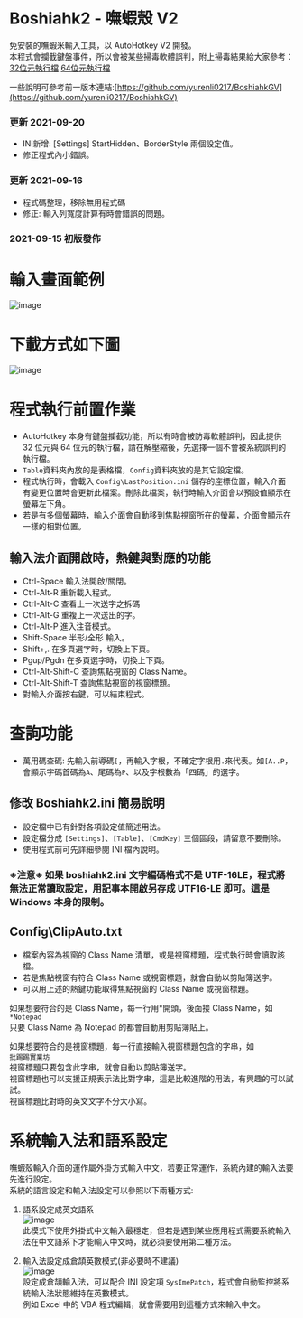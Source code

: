 # Boshiahk2 - 嘸蝦殼 V2
免安裝的嘸蝦米輸入工具，以 AutoHotkey V2 開發。  
本程式會攔截鍵盤事件，所以會被某些掃毒軟體誤判，附上掃毒結果給大家參考：  
[32位元執行檔](https://www.virustotal.com/gui/file/93f3fd30a75d9dc6a156ab6885fe6fa3c7522234d7c73c953204124a9722a57f)
[64位元執行檔](https://www.virustotal.com/gui/file/8b8f4e5c12b98223e1f2b29fbfd4187fc07ff3a6b540db9df62cd1d28ae5759a)

一些說明可參考前一版本連結:[https://github.com/yurenli0217/BoshiahkGV](https://github.com/yurenli0217/BoshiahkGV)

### 更新 2021-09-20
- INI新增: [Settings] StartHidden、BorderStyle 兩個設定值。
- 修正程式內小錯誤。

### 更新 2021-09-16
- 程式碼整理，移除無用程式碼
- 修正: 輸入列寬度計算有時會錯誤的問題。

### 2021-09-15 初版發佈

# 輸入畫面範例
![image](https://github.com/yurenli0217/Temp/blob/main/ExampleV2.png?raw=true)  

# 下載方式如下圖  
![image](https://github.com/yurenli0217/Temp/blob/main/Download.png?raw=true)

# 程式執行前置作業
- AutoHotkey 本身有鍵盤攔截功能，所以有時會被防毒軟體誤判，因此提供 32 位元與 64 位元的執行檔，請在解壓縮後，先選擇一個不會被系統誤判的執行檔。
- `Table`資料夾內放的是表格檔，`Config`資料夾放的是其它設定檔。
- 程式執行時，會載入 `Config\LastPosition.ini` 儲存的座標位置，輸入介面有變更位置時會更新此檔案。刪除此檔案，執行時輸入介面會以預設值顯示在螢幕左下角。
- 若是有多個螢幕時，輸入介面會自動移到焦點視窗所在的螢幕，介面會顯示在一樣的相對位置。

## 輸入法介面開啟時，熱鍵與對應的功能
- Ctrl-Space 輸入法開啟/關閉。
- Ctrl-Alt-R 重新載入程式。
- Ctrl-Alt-C 查看上一次送字之拆碼
- Ctrl-Alt-G 重複上一次送出的字。
- Ctrl-Alt-P 進入注音模式。
- Shift-Space 半形/全形 輸入。
- Shift+,. 在多頁選字時，切換上下頁。
- Pgup/Pgdn 在多頁選字時，切換上下頁。
- Ctrl-Alt-Shift-C 查詢焦點視窗的 Class Name。
- Ctrl-Alt-Shift-T 查詢焦點視窗的視窗標題。
- 對輸入介面按右鍵，可以結束程式。

# 查詢功能
- 萬用碼查碼: 先輸入前導碼`[`，再輸入字根，不確定字根用`.`來代表。如`[A..P`，會顯示字碼首碼為`A`、尾碼為`P`、以及字根數為「四碼」的選字。

## 修改 Boshiahk2.ini 簡易說明
- 設定檔中已有針對各項設定值簡述用法。
- 設定檔分成 `[Settings]`、`[Table]`、`[CmdKey]` 三個區段，請留意不要刪除。
- 使用程式前可先詳細參閱 INI 檔內說明。
### ※注意※ 如果 boshiahk2.ini 文字編碼格式不是 UTF-16LE，程式將無法正常讀取設定，用記事本開啟另存成 UTF16-LE 即可。這是 Windows 本身的限制。

## Config\ClipAuto.txt
- 檔案內容為視窗的 Class Name 清單，或是視窗標題，程式執行時會讀取該檔。
- 若是焦點視窗有符合 Class Name 或視窗標題，就會自動以剪貼簿送字。
- 可以用上述的熱鍵功能取得焦點視窗的 Class Name 或視窗標題。

如果想要符合的是 Class Name，每一行用*開頭，後面接 Class Name，如  
`*Notepad`  
只要 Class Name 為 Notepad 的都會自動用剪貼簿貼上。  

如果想要符合的是視窗標題，每一行直接輸入視窗標題包含的字串，如  
`批踢踢實業坊`  
視窗標題只要包含此字串，就會自動以剪貼簿送字。  
視窗標題也可以支援正規表示法比對字串，這是比較進階的用法，有興趣的可以試試。  
視窗標題比對時的英文文字不分大小寫。

# 系統輸入法和語系設定
嘸蝦殼輸入介面的運作屬外掛方式輸入中文，若要正常運作，系統內建的輸入法要先進行設定。  
系統的語言設定和輸入法設定可以參照以下兩種方式:  
1. 語系設定成英文語系  
![image](https://github.com/yurenli0217/Temp/blob/main/LangSetting2.png?raw=true)  
此模式下使用外掛式中文輸入最穩定，但若是遇到某些應用程式需要系統輸入法在中文語系下才能輸入中文時，就必須要使用第二種方法。

2. 輸入法設定成倉頡英數模式(非必要時不建議)  
![image](https://github.com/yurenli0217/Temp/blob/main/LangSetting1.png?raw=true)  
設定成倉頡輸入法，可以配合 INI 設定項 `SysImePatch`，程式會自動監控將系統輸入法狀態維持在英數模式。  
例如 Excel 中的 VBA 程式編輯，就會需要用到這種方式來輸入中文。
